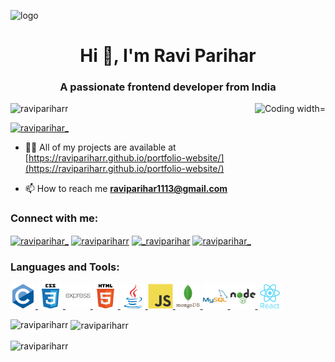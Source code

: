 ![logo](https://mir-s3-cdn-cf.behance.net/project_modules/fs/54b6c068097599.5b50bca476b9b.gif)
<h1 align="center">Hi 👋, I'm Ravi Parihar</h1>
<h3 align="center">A passionate frontend developer from India</h3>
<img align="right" alt="Coding width="400" src="https://media3.giphy.com/media/v1.Y2lkPTc5MGI3NjExYzhnMHA3czl2OTduODQ5enpkcmw4MWttZzgwcDJuNDU1Z2N4MXh1YyZlcD12MV9pbnRlcm5hbF9naWZfYnlfaWQmY3Q9Zw/RbDKaczqWovIugyJmW/giphy.webp">
<p align="left"> <img src="https://komarev.com/ghpvc/?username=ravipariharr&label=Profile%20views&color=0e75b6&style=flat" alt="ravipariharr" /> </p>

<p align="left"> <a href="https://twitter.com/raviparihar_" target="blank"><img src="https://img.shields.io/twitter/follow/raviparihar_?logo=twitter&style=for-the-badge" alt="raviparihar_" /></a> </p>

- 👨‍💻 All of my projects are available at [https://ravipariharr.github.io/portfolio-website/](https://ravipariharr.github.io/portfolio-website/)

- 📫 How to reach me **raviparihar1113@gmail.com**

<h3 align="left">Connect with me:</h3>
<p align="left">
<a href="https://twitter.com/raviparihar_" target="blank"><img align="center" src="https://raw.githubusercontent.com/rahuldkjain/github-profile-readme-generator/master/src/images/icons/Social/twitter.svg" alt="raviparihar_" height="30" width="40" /></a>
<a href="https://linkedin.com/in/ravipariharr" target="blank"><img align="center" src="https://raw.githubusercontent.com/rahuldkjain/github-profile-readme-generator/master/src/images/icons/Social/linked-in-alt.svg" alt="ravipariharr" height="30" width="40" /></a>
<a href="https://instagram.com/_raviparihar" target="blank"><img align="center" src="https://raw.githubusercontent.com/rahuldkjain/github-profile-readme-generator/master/src/images/icons/Social/instagram.svg" alt="_raviparihar" height="30" width="40" /></a>
<a href="https://www.leetcode.com/raviparihar_" target="blank"><img align="center" src="https://raw.githubusercontent.com/rahuldkjain/github-profile-readme-generator/master/src/images/icons/Social/leet-code.svg" alt="raviparihar_" height="30" width="40" /></a>
</p>

<h3 align="left">Languages and Tools:</h3>
<p align="left"> <a href="https://www.cprogramming.com/" target="_blank" rel="noreferrer"> <img src="https://raw.githubusercontent.com/devicons/devicon/master/icons/c/c-original.svg" alt="c" width="40" height="40"/> </a> <a href="https://www.w3schools.com/css/" target="_blank" rel="noreferrer"> <img src="https://raw.githubusercontent.com/devicons/devicon/master/icons/css3/css3-original-wordmark.svg" alt="css3" width="40" height="40"/> </a> <a href="https://expressjs.com" target="_blank" rel="noreferrer"> <img src="https://raw.githubusercontent.com/devicons/devicon/master/icons/express/express-original-wordmark.svg" alt="express" width="40" height="40"/> </a> <a href="https://www.w3.org/html/" target="_blank" rel="noreferrer"> <img src="https://raw.githubusercontent.com/devicons/devicon/master/icons/html5/html5-original-wordmark.svg" alt="html5" width="40" height="40"/> </a> <a href="https://www.java.com" target="_blank" rel="noreferrer"> <img src="https://raw.githubusercontent.com/devicons/devicon/master/icons/java/java-original.svg" alt="java" width="40" height="40"/> </a> <a href="https://developer.mozilla.org/en-US/docs/Web/JavaScript" target="_blank" rel="noreferrer"> <img src="https://raw.githubusercontent.com/devicons/devicon/master/icons/javascript/javascript-original.svg" alt="javascript" width="40" height="40"/> </a> <a href="https://www.mongodb.com/" target="_blank" rel="noreferrer"> <img src="https://raw.githubusercontent.com/devicons/devicon/master/icons/mongodb/mongodb-original-wordmark.svg" alt="mongodb" width="40" height="40"/> </a> <a href="https://www.mysql.com/" target="_blank" rel="noreferrer"> <img src="https://raw.githubusercontent.com/devicons/devicon/master/icons/mysql/mysql-original-wordmark.svg" alt="mysql" width="40" height="40"/> </a> <a href="https://nodejs.org" target="_blank" rel="noreferrer"> <img src="https://raw.githubusercontent.com/devicons/devicon/master/icons/nodejs/nodejs-original-wordmark.svg" alt="nodejs" width="40" height="40"/> </a> <a href="https://reactjs.org/" target="_blank" rel="noreferrer"> <img src="https://raw.githubusercontent.com/devicons/devicon/master/icons/react/react-original-wordmark.svg" alt="react" width="40" height="40"/> </a> </p>

<p><img align="left" src="https://github-readme-stats.vercel.app/api/top-langs?username=ravipariharr&show_icons=true&locale=en&layout=compact" alt="ravipariharr" /></p>

<p>&nbsp;<img align="center" src="https://github-readme-stats.vercel.app/api?username=ravipariharr&show_icons=true&locale=en" alt="ravipariharr" /></p>

<p><img align="center" src="https://github-readme-streak-stats.herokuapp.com/?user=ravipariharr&" alt="ravipariharr" /></p>
